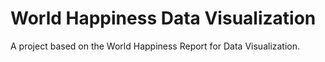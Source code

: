 # World Happiness Data Visualization
A project based on the World Happiness Report for Data Visualization.
